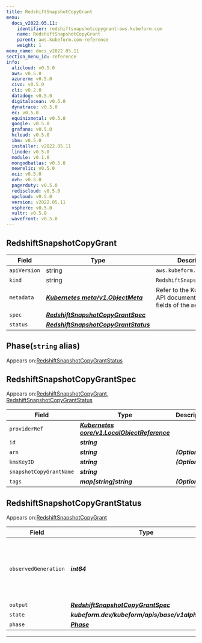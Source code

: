 ```yaml
---
title: RedshiftSnapshotCopyGrant
menu:
  docs_v2022.05.11:
    identifier: redshiftsnapshotcopygrant-aws.kubeform.com
    name: RedshiftSnapshotCopyGrant
    parent: aws.kubeform.com-reference
    weight: 1
menu_name: docs_v2022.05.11
section_menu_id: reference
info:
  alicloud: v0.5.0
  aws: v0.5.0
  azurerm: v0.5.0
  civo: v0.5.0
  cli: v0.2.0
  datadog: v0.5.0
  digitalocean: v0.5.0
  dynatrace: v0.5.0
  ec: v0.5.0
  equinixmetal: v0.5.0
  google: v0.5.0
  grafana: v0.5.0
  hcloud: v0.5.0
  ibm: v0.5.0
  installer: v2022.05.11
  linode: v0.5.0
  module: v0.1.0
  mongodbatlas: v0.5.0
  newrelic: v0.5.0
  oci: v0.5.0
  ovh: v0.5.0
  pagerduty: v0.5.0
  rediscloud: v0.5.0
  upcloud: v0.5.0
  version: v2022.05.11
  vsphere: v0.5.0
  vultr: v0.5.0
  wavefront: v0.5.0
---
```


## RedshiftSnapshotCopyGrant
| Field | Type | Description |
| ------ | ----- | ----------- |
| `apiVersion` | string | `aws.kubeform.com/v1alpha1` |
|    `kind` | string | `RedshiftSnapshotCopyGrant` |
| `metadata` | ***[Kubernetes meta/v1.ObjectMeta](https://v1-22.docs.kubernetes.io/docs/reference/generated/kubernetes-api/v1.22/#objectmeta-v1-meta)***|Refer to the Kubernetes API documentation for the fields of the `metadata` field.|
| `spec` | ***[RedshiftSnapshotCopyGrantSpec](#redshiftsnapshotcopygrantspec)***||
| `status` | ***[RedshiftSnapshotCopyGrantStatus](#redshiftsnapshotcopygrantstatus)***||
## Phase(`string` alias)

Appears on:[RedshiftSnapshotCopyGrantStatus](#redshiftsnapshotcopygrantstatus)

## RedshiftSnapshotCopyGrantSpec

Appears on:[RedshiftSnapshotCopyGrant](#redshiftsnapshotcopygrant), [RedshiftSnapshotCopyGrantStatus](#redshiftsnapshotcopygrantstatus)

| Field | Type | Description |
| ------ | ----- | ----------- |
| `providerRef` | ***[Kubernetes core/v1.LocalObjectReference](https://v1-22.docs.kubernetes.io/docs/reference/generated/kubernetes-api/v1.22/#localobjectreference-v1-core)***||
| `id` | ***string***||
| `arn` | ***string***| ***(Optional)*** |
| `kmsKeyID` | ***string***| ***(Optional)*** |
| `snapshotCopyGrantName` | ***string***||
| `tags` | ***map[string]string***| ***(Optional)*** |
## RedshiftSnapshotCopyGrantStatus

Appears on:[RedshiftSnapshotCopyGrant](#redshiftsnapshotcopygrant)

| Field | Type | Description |
| ------ | ----- | ----------- |
| `observedGeneration` | ***int64***| ***(Optional)*** Resource generation, which is updated on mutation by the API Server.|
| `output` | ***[RedshiftSnapshotCopyGrantSpec](#redshiftsnapshotcopygrantspec)***| ***(Optional)*** |
| `state` | ***kubeform.dev/kubeform/apis/base/v1alpha1.State***| ***(Optional)*** |
| `phase` | ***[Phase](#phase)***| ***(Optional)*** |
---
